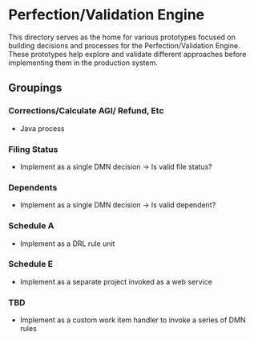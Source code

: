 # Perfection/Validation Engine

This directory serves as the home for various prototypes focused on building decisions and processes for the Perfection/Validation Engine. These prototypes help explore and validate different approaches before implementing them in the production system.

## Groupings

### Corrections/Calculate AGI/ Refund, Etc

- Java process

### Filing Status

- Implement as a single DMN decision -> Is valid file status?

### Dependents

- Implement as a single DMN decision -> Is valid dependent?

### Schedule A

- Implement as a DRL rule unit

### Schedule E

- Implement as a separate project invoked as a web service

### TBD

- Implement as a custom work item handler to invoke a series of DMN rules
